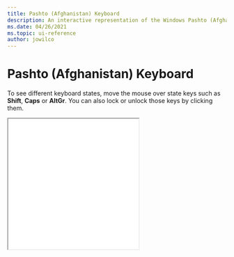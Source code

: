 ```yaml
---
title: Pashto (Afghanistan) Keyboard
description: An interactive representation of the Windows Pashto (Afghanistan) keyboard. To see different keyboard states, click or move the mouse over the state keys.
ms.date: 04/26/2021
ms.topic: ui-reference
author: jowilco
---
```


# Pashto (Afghanistan) Keyboard

To see different keyboard states, move the mouse over state keys such as **Shift**, **Caps** or **AltGr**. You can also lock or unlock those keys by clicking them.

<iframe src="kbdpash.html" height="300"></iframe>
